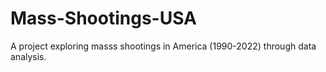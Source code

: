 # Mass-Shootings-USA
A project exploring masss shootings in America (1990-2022) through data analysis.
